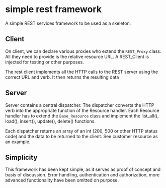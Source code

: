 # simple rest framework

A simple REST services framework to be used as a skeleton.


## Client

On client, we can declare various proxies who extend the `REST_Proxy` class. All they need to provide is the relative resource URL. A REST_Client is injected for testing or other purposes.

The rest client implements all the HTTP calls to the REST server using the correct URL and verb. It then returns the resulting data 



## Server

Server contains a central dispatcher. The dispatcher converts the HTTP verb into the appropriate function of the Resource handler. Each Resource handler has to extend the `Base_Resource` class and implement the list_all(), load(), insert(), update(), delete() functions.

Each dispatcher returns an array of an int (200, 500 or other HTTP status code) and the data to be returned to the client. See customer resource as an example.

## Simplicity


This framework has been kept simple, as it serves as proof of concept and basis of discussion. Error handling, authentication and authorization, more advanced functionality have been omitted on purpose.

